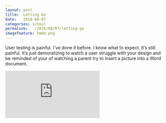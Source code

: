 ```yaml
---
layout: post
title:  Letting Go
date:   2016-08-07
categories: school
permalink:   /2016/08/07/letting-go
imagefeature: hmmm.png
---
```

User testing is painful. I've done it before. I know what to expect. It’s still painful. It’s just demoralizing to watch a user struggle with your design and be reminded of your of watching a parent try to insert a picture into a Word document.




<iframe src="https://www.youtube.com/embed/1tFDsL_mwBY" frameborder="0" allowfullscreen></iframe>
